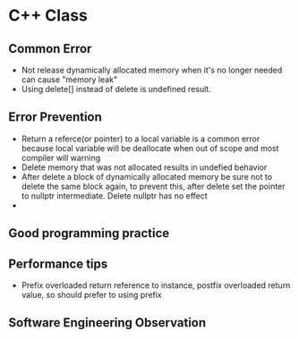 # C++ Class
## Common Error
- Not release dynamically allocated memory when it's no longer needed can cause "memory leak"
- Using delete[] instead of delete  is undefined result.
## Error Prevention
- Return a referce(or pointer) to a local variable is a common error  because local variable will be deallocate when out of scope and most compiler will warning
- Delete memory that was not allocated results in undefied behavior
- After delete a block of dynamically allocated memory be sure not to delete the same block again, to prevent this, after delete set the pointer to nullptr intermediate. Delete nullptr has no effect
-
## Good programming practice
## Performance tips
- Prefix overloaded return reference to instance, postfix overloaded return value, so should prefer to using prefix
## Software Engineering Observation

